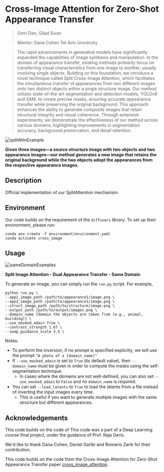 # Cross-Image Attention for Zero-Shot Appearance Transfer

> Omri Dan, Gilad Sivan
>
>
> Mentor: Dana Cohen
> Tel Aviv University  

>
> The rapid advancements in generative models have significantly expanded the capabilities of image synthesis and manipulation. In the domain of appearance transfer, existing methods primarily focus on transferring visual characteristics from one image to another, usually involving single objects. Building on this foundation, we introduce a novel technique called Split Cross-Image Attention, which facilitates the simultaneous transfer of appearances from two different images onto two distinct objects within a single structure image. Our method utilizes state-of-the-art segmentation and detection models, YOLOv8 and SAM, to create precise masks, ensuring accurate appearance transfer while preserving the original background. This approach enhances the ability to generate composite images that retain structural integrity and visual coherence. Through extensive experiments, we demonstrate the effectiveness of our method across various domains, highlighting improvements in segmentation accuracy, background preservation, and detail retention.


![splitAttnExample](https://github.com/OmriDan/image_composition_diffusion/assets/73032331/77c4efa3-35eb-420a-aec7-6253e928e006)


**Given three images—a source structure image with two objects and two appearance images—our method generates a new image that retains the original background while the two objects adopt the appearances from the respective appearance images.**

## Description  
Official implementation of our SplitAttention mechanism.


## Environment
Our code builds on the requirement of the `diffusers` library. To set up their environment, please run:
```
conda env create -f environment/environment.yaml
conda activate cross_image
```

## Usage  
![sameDomainExamples](https://github.com/OmriDan/image_composition_diffusion/assets/73032331/10f1ca69-60b4-4c4f-90a9-10723a7b1f4e)

**Split Image Attention - Dual Appearance Transfer -
Same Domain**
</p>

To generate an image, you can simply run the `run.py` script. For example,
```
python run.py \
--app1_image_path /path/to/appearance1/image.png \
--app2_image_path /path/to/appearance1/image.png \
--struct_image_path /path/to/structure/image.png \
--output_path /path/to/output/images.png \
--domain_name [domain the objects are taken from (e.g., animal, building)] \
--use_masked_adain True \
--contrast_strength 1.67 \
--swap_guidance_scale 3.5 \
```
Notes:
- To perform the inversion, if no prompt is specified explicitly, we will use the prompt `"A photo of a [domain_name]"`
- If `--use_masked_adain` is set to `True` (its default value), then `--domain_name` must be given in order 
  to compute the masks using the self-segmentation technique.
  - In cases where the domains are not well-defined, you can also set `--use_masked_adain` to `False` and 
    no `domain_name` is required.
- You can set `--load_latents` to `True` to load the latents from a file instead of inverting the input images every time. 
  - This is useful if you want to generate multiple images with the same structure but different appearances.


## Acknowledgements 
This code builds on the code of 
This code was a part of a Deep Learning course final project, under the guidance of Prof. Raja Geris.

We'd like to thank Dana Cohen, Daniel Garibi and Romario Zarik for their contribution.

This code builds on the code from the Cross-Image Attention for Zero-Shot Appearance Transfer paper [cross_image_attention](https://github.com/garibida/cross-image-attention).

